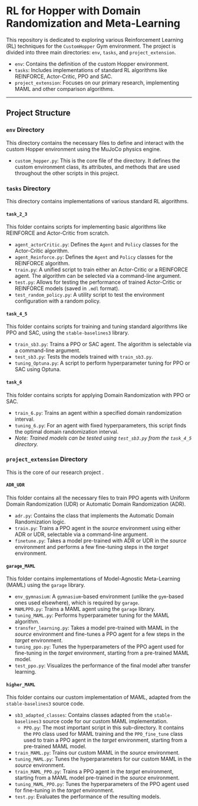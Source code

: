 # RL for Hopper with Domain Randomization and Meta-Learning

This repository is dedicated to exploring various Reinforcement Learning (RL) techniques for the `CustomHopper` Gym environment. The project is divided into three main directories: `env`, `tasks`, and `project_extension`.

-   `env`: Contains the definition of the custom Hopper environment.
-   `tasks`: Includes implementations of standard RL algorithms like REINFORCE, Actor-Critic, PPO and SAC.
-   `project_extension`: Focuses on our primary research, implementing MAML and other comparison algorithms.

---

## Project Structure

### `env` Directory

This directory contains the necessary files to define and interact with the custom Hopper environment using the MuJoCo physics engine.

-   `custom_hopper.py`: This is the core file of the directory. It defines the custom environment class, its attributes, and methods that are used throughout the other scripts in this project.

### `tasks` Directory

This directory contains implementations of various standard RL algorithms.

#### `task_2_3`

This folder contains scripts for implementing basic algorithms like REINFORCE and Actor-Critic from scratch.

-   `agent_actorCritic.py`: Defines the `Agent` and `Policy` classes for the Actor-Critic algorithm.
-   `agent_Reinforce.py`: Defines the `Agent` and `Policy` classes for the REINFORCE algorithm.
-   `train.py`: A unified script to train either an Actor-Critic or a REINFORCE agent. The algorithm can be selected via a command-line argument.
-   `test.py`: Allows for testing the performance of trained Actor-Critic or REINFORCE models (saved in `.mdl` format).
-   `test_random_policy.py`: A utility script to test the environment configuration with a random policy.

#### `task_4_5`

This folder contains scripts for training and tuning standard algorithms like PPO and SAC, using the `stable-baselines3` library.

-   `train_sb3.py`: Trains a PPO or SAC agent. The algorithm is selectable via a command-line argument.
-   `test_sb3.py`: Tests the models trained with `train_sb3.py`.
-   `tuning_Optuna.py`: A script to perform hyperparameter tuning for PPO or SAC using Optuna.

#### `task_6`

This folder contains scripts for applying Domain Randomization with PPO or SAC.

-   `train_6.py`: Trains an agent within a specified domain randomization interval.
-   `tuning_6.py`: For an agent with fixed hyperparameters, this script finds the optimal domain randomization interval.
-   *Note: Trained models can be tested using `test_sb3.py` from the `task_4_5` directory.*

### `project_extension` Directory

This is the core of our research project
.

#### `ADR_UDR`

This folder contains all the necessary files to train PPO agents with Uniform Domain Randomization (UDR) or Automatic Domain Randomization (ADR).

-   `adr.py`: Contains the class that implements the Automatic Domain Randomization logic.
-   `train.py`: Trains a PPO agent in the *source* environment using either ADR or UDR, selectable via a command-line argument.
-   `finetune.py`: Takes a model pre-trained with ADR or UDR in the *source* environment and performs a few fine-tuning steps in the *target* environment.

#### `garage_MAML`

This folder contains implementations of Model-Agnostic Meta-Learning (MAML) using the `garage` library.

-   `env_gymnasium`: A `gymnasium`-based environment (unlike the `gym`-based ones used elsewhere), which is required by `garage`.
-   `MAMLPPO.py`: Trains a MAML agent using the `garage` library.
-   `tuning_MAML.py`: Performs hyperparameter tuning for the MAML algorithm.
-   `transfer_learning.py`: Takes a model pre-trained with MAML in the *source* environment and fine-tunes a PPO agent for a few steps in the *target* environment.
-   `tuning_ppo.py`: Tunes the hyperparameters of the PPO agent used for fine-tuning in the *target* environment, starting from a pre-trained MAML model.
-   `test_ppo.py`: Visualizes the performance of the final model after transfer learning.

#### `higher_MAML`

This folder contains our custom implementation of MAML, adapted from the `stable-baselines3` source code.

-   `sb3_adapted_classes`: Contains classes adapted from the `stable-baselines3` source code for our custom MAML implementation.
    -   `PPO.py`: The most important script in this sub-directory. It contains the `PPO` class used for MAML training and the `PPO_fine_tune` class used to train a PPO agent in the *target* environment, starting from a pre-trained MAML model.
-   `train_MAML.py`: Trains our custom MAML in the *source* environment.
-   `tuning_MAML.py`: Tunes the hyperparameters for our custom MAML in the *source* environment.
-   `train_MAML_PPO.py`: Trains a PPO agent in the *target* environment, starting from a MAML model pre-trained in the *source* environment.
-   `tuning_MAML_PPO.py`: Tunes the hyperparameters of the PPO agent used for fine-tuning in the *target* environment.
-   `test.py`: Evaluates the performance of the resulting models.
